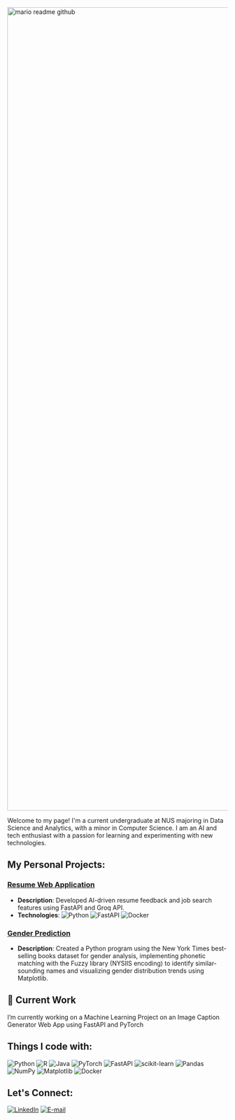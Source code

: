 <img width="1834" alt="mario readme github" src="https://github.com/user-attachments/assets/b3cf5a97-6407-49a6-b647-3ee595ef1555">

Welcome to my page! I'm a current undergraduate at NUS majoring in Data Science and Analytics, with a minor in Computer Science. I am an AI and tech enthusiast with a passion for learning and experimenting with new technologies.

## My Personal Projects:

### [Resume Web Application](https://github.com/mariooohzc/rizzume)
- **Description**: Developed AI-driven resume feedback and job search features using FastAPI and Groq API.
- **Technologies**: ![Python](https://img.shields.io/badge/-Python-000?&logo=Python) ![FastAPI](https://img.shields.io/badge/-FastAPI-000?&logo=FastAPI) ![Docker](https://img.shields.io/badge/-Docker-000?&logo=Docker)

### [Gender Prediction](https://github.com/mariooohzc/Gender-prediction-DataCamp-Project)
- **Description**: Created a Python program using the New York Times best-selling books dataset for gender analysis, implementing phonetic matching with the Fuzzy library (NYSIIS encoding) to identify similar-sounding names and visualizing gender distribution trends using Matplotlib.

## 🔭 Current Work
I’m currently working on a Machine Learning Project on an Image Caption Generator Web App using FastAPI and PyTorch

## Things I code with:
![Python](https://img.shields.io/badge/-Python-000?&logo=Python) ![R](https://img.shields.io/badge/-R-000?&logo=R) ![Java](https://img.shields.io/badge/-Java-000?&logo=Java) ![PyTorch](https://img.shields.io/badge/-PyTorch-000?&logo=PyTorch) ![FastAPI](https://img.shields.io/badge/-FastAPI-000?&logo=FastAPI) ![scikit-learn](https://img.shields.io/badge/-scikit--learn-000?&logo=scikit-learn) ![Pandas](https://img.shields.io/badge/-Pandas-000?&logo=Pandas) ![NumPy](https://img.shields.io/badge/-NumPy-000?&logo=NumPy) ![Matplotlib](https://img.shields.io/badge/-Matplotlib-000?&logo=Matplotlib) ![Docker](https://img.shields.io/badge/-Docker-000?&logo=Docker)

## Let's Connect:
[![LinkedIn](https://img.shields.io/badge/-LinkedIn-000?&logo=LinkedIn)](https://www.linkedin.com/in/mario-hanzel-13641621a/) [![E-mail](https://img.shields.io/badge/-Email-000?style=for-the-badge&logo=microsoft-outlook&logoColor=007BFF)](mailto:mario.hanzel@u.nus.edu)
